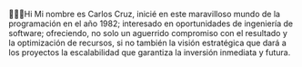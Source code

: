 🙋🏽‍♂️Hi
Mi nombre es Carlos Cruz, inicié en este maravilloso mundo de la programación en el año 1982; interesado en oportunidades de ingeniería de software; ofreciendo, 
no solo un aguerrido compromiso con el resultado y la optimización de recursos, si no también la visión estratégica que dará a los proyectos la escalabilidad que garantiza la inversión inmediata y futura.



